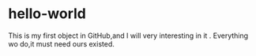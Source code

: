 # hello-world
This is my first object in GitHub,and I will very interesting in it .
Everything wo do,it must need ours existed.
